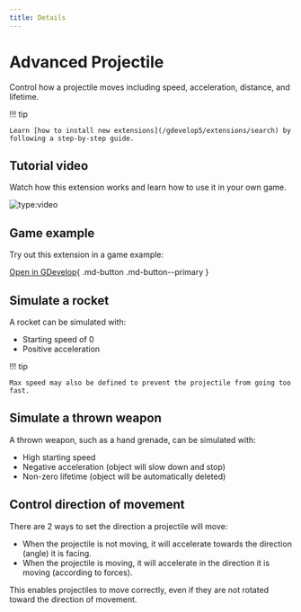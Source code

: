 ```yaml
---
title: Details
---
```

# Advanced Projectile

Control how a projectile moves including speed, acceleration, distance, and lifetime.

!!! tip

    Learn [how to install new extensions](/gdevelop5/extensions/search) by following a step-by-step guide.

## Tutorial video

Watch how this extension works and learn how to use it in your own game.

![type:video](https://www.youtube.com/embed/5S0TG-Yf_b0)

## Game example

Try out this extension in a game example:

[Open in GDevelop](https://editor.gdevelop.io/?project=example://advanced-projectile){ .md-button .md-button--primary }

## Simulate a rocket

A rocket can be simulated with:

  - Starting speed of 0
  - Positive acceleration

!!! tip

    Max speed may also be defined to prevent the projectile from going too fast.

## Simulate a thrown weapon

A thrown weapon, such as a hand grenade, can be simulated with:

  - High starting speed
  - Negative acceleration (object will slow down and stop)
  - Non-zero lifetime (object will be automatically deleted)

## Control direction of movement

There are 2 ways to set the direction a projectile will move:

  - When the projectile is not moving, it will accelerate towards the direction (angle) it is facing.
  - When the projectile is moving, it will accelerate in the direction it is moving (according to forces).

This enables projectiles to move correctly, even if they are not rotated toward the direction of movement.